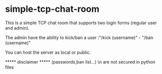 # simple-tcp-chat-room

This is a simple TCP chat room that supports two login forms (regular user and admin).

The admin have the ability to kick/ban a user
:"/kick (username)" - "/ban (username)"

You can host the server as local or public.


***** disclaimer *****
(passwords,ban list...) \n
are not secured in python files

